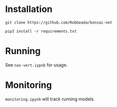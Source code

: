 # Installation
`git clone https://github.com/RobGeada/bonsai-net`

`pip3 install -r requirements.txt`

# Running   
See `nas-vert.iypnb` for usage.

# Monitoring
`monitoring.ipynb` will track running models. 
